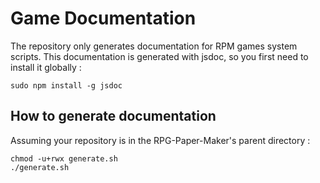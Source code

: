 # Game Documentation

The repository only generates documentation for RPM games system scripts. This documentation is generated with jsdoc, so you first need to install it globally :

	sudo npm install -g jsdoc

## How to generate documentation

Assuming your repository is in the RPG-Paper-Maker's parent directory :

    chmod -u+rwx generate.sh
    ./generate.sh